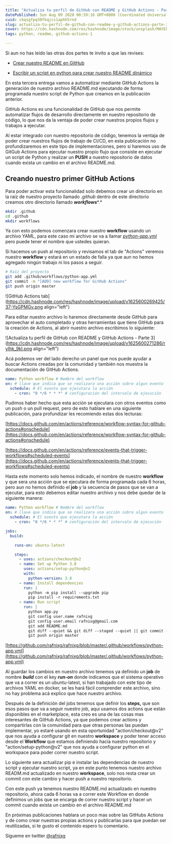 ```yaml
---
title: "Actualiza tu perfil de GitHub con README y GitHub Actions - Parte 3"
datePublished: Sun Aug 09 2020 00:59:16 GMT+0000 (Coordinated Universal Time)
cuid: ckqsgfpq30fkqjcs1aphh5rnd
slug: actualiza-tu-perfil-de-github-con-readme-y-github-actions-parte-3
cover: https://cdn.hashnode.com/res/hashnode/image/stock/unsplash/MAYEkmn7G6E/upload/d6bf961a729b1007baf04287606f07d0.jpeg
tags: python, readme, github-actions-1

---
```


Si aun no has leído las otras dos partes te invito a que las revises:

* [Crear nuestro README en GitHub](https://blog.rafnixg.dev/actualiza-tu-perfil-de-github-con-readme-y-github-actions-parte-1)
    
* [Escribir un script en python para crear nuestro README dinámico](https://blog.rafnixg.dev/actualiza-tu-perfil-de-github-con-readme-y-github-actions-parte-2)
    

En esta tercera entrega vamos a automatizar mediante GitHub Actions la generación de nuestro archivo README.md ejecutando de forma programada nuestro script de Python que creamos en la publicación anterior.

GitHub Actions es una funcionalidad de GitHub que nos permite automatizar flujos de desarrollo directamente en nuestro repositorio de código, lo que nos da la ventaja de poder crear nuestros propios flujos y trabajos a ejecutar.

Al estar integrado con nuestro repositorio de código, tenemos la ventaja de poder crear nuestros flujos de trabajo de CI/CD, en esta publicación no profundizaremos en este tipo de implementaciones, pero si haremos uso de GitGub Actions para ejecutar nuestro propio flujo que consiste en ejecutar un script de Python y realizar un **PUSH** a nuestro repositorio de datos cuando exista un cambio en el archivo README.md.

## Creando nuestro primer GitHub Actions

Para poder activar esta funcionalidad solo debemos crear un directorio en la raíz de nuestro proyecto llamado *.github* dentro de este directorio creamos otro directorio llamado ***workflows***\*.\*

```bash
mkdir .github 
cd .github 
mkdir workflows
```

Ya con esto podemos comenzara crear nuestro **workflow** usando un archivo YAML, para este caso mi archivo se va a llamar [*python-app.yml*](https://github.com/rafnixg/rafnixg/blob/master/.github/workflows/python-app.yml) pero puede tener el nombre que ustedes quieran.

Si hacemos un push al repositorio y revisamos el tab de "Actions" veremos nuestro **workflow** y estará en un estado de falla ya que aun no hemos agregado ningún trabajo ni los pasos a seguir.

```bash
# Raíz del proyecto 
git add .github/workflows/python-app.yml 
git commit -m "[ADD] new workflow for GitHub Actions" 
git push origin master
```

![GitHub Actions tab](https://cdn.hashnode.com/res/hashnode/image/upload/v1625600269425/37-YsGPMGv.png align="left")

Para editar nuestro archivo lo haremos directamente desde GitHub para aprovechar el auto completado y otras herramientas que tiene GitHub para la creación de Actions, al abrir nuestro archivo escribimos lo siguiente:

![Actualiza tu perfil de GitHub con README y GitHub Actions - Parte 3](https://cdn.hashnode.com/res/hashnode/image/upload/v1625600271286/ryIhk_9kI.png align="left")

Acá podemos ver del lado derecho un panel que nos puede ayudar a buscar Actions creadas por la comunidad y también nos muestra la documentación de GitHub Actions.

```yaml
name: Python workflow # Nombre del workflow
on: # llave que indica que se realizara una acción sobre algun evento 
  schedule: # El evento que ejecutara la acción
    - cron: "0 */6 * * *" # configuración del intervalo de ejecución
```

Pudimos haber hecho que esta acción se ejecutara con otros eventos como un push o un pull request, pero de esto hablare en una siguiente publicación, para profundizar les recomiendo estas dos lecturas:

[https://docs.github.com/en/actions/reference/workflow-syntax-for-github-actions#onschedule](https://docs.github.com/en/actions/reference/workflow-syntax-for-github-actions#onschedule)

[https://docs.github.com/en/actions/reference/events-that-trigger-workflows#scheduled-events](https://docs.github.com/en/actions/reference/events-that-trigger-workflows#scheduled-events)

Hasta este momento solo hemos indicado, el nombre de nuestro **workflow** y que sera una acción que se ejecutara de forma programada cada 6 horas, pero aun no hemos definido el **job** y la secuencia de pasos que se van a ejecutar, para esto debemos editar nuestro archivo y nos debe quedar de la siguiente manera:

```yaml
name: Python workflow # Nombre del workflow
on: # llave que indica que se realizara una acción sobre algun evento 
  schedule: # El evento que ejecutara la acción
    - cron: "0 */6 * * *" # configuración del intervalo de ejecución

jobs:
  build:

    runs-on: ubuntu-latest

    steps:
      - uses: actions/checkout@v2
      - name: Set up Python 3.8
        uses: actions/setup-python@v2
        with:
          python-version: 3.8
      - name: Install dependencies
        run: |
          python -m pip install --upgrade pip
          pip install -r requirements.txt
      - name: Run script
        run: |
          python app.py
          git config user.name rafnixg
          git config user.email rafnixg@gmail.com
          git add README.md
          git diff --quiet && git diff --staged --quiet || git commit -m "[BOT] Update README with latest info"
          git push origin master
```

[https://github.com/rafnixg/rafnixg/blob/master/.github/workflows/python-app.yml](https://github.com/rafnixg/rafnixg/blob/master/.github/workflows/python-app.yml)

Al guardar los cambios en nuestro archivo tenemos ya definido un **job** de nombre ***build*** con el key ***run-on*** donde indicamos que el sistema operativo que va a correr es un ubuntu-latest, si han trabajado con este tipo de archivos YAML en docker, se les hará fácil comprender este archivo, sino no hay problema acá explico que hace nuestro archivo.

Después de la definición del jobs tenemos que definir los **steps,** que son esos pasos que va a seguir nuestro job, aqui usamos dos actions que están disponibles en el marketplace, esta creo es una de las cosas mas interesantes de GitHub Actions, ya que podemos crear actions y compartirlas con la comunidad para que otras personas las puedan implementar, yo estaré usando en esta oportunidad "action/checkout@v2" que nos ayuda a configurar git en nuestro **workspace** y poder tener acceso desde el **Workflow** que estamos definiendo hacia nuestro repositorio y "action/setup-python@v2" que nos ayuda a configurar python en el workspace para poder correr nuestro script.

Lo siguiente sera actualizar pip e instalar las dependencias de nuestro script y ejecutar nuestro script, ya en este punto tenemos nuestro archivo READM.md actualizado en nuestro **workspace**, solo nos resta crear un commit con este cambio y hacer push a nuestro repositorio.

Con este push ya tenemos nuestro README.md actualizado en nuestro repositorio, ahora cada 6 horas va a correr este Workflow en donde definimos un jobs que se encarga de correr nuestro script y hacer un commit cuando exista un cambio en el archivo README.md

En próximas publicaciones hablara un poco mas sobre las GitHubs Actions y de como crear nuestras propias actions y publicarlas para que puedan ser reutilizadas, si te gusto el contenido espero tu comentario.

Sígueme en twitter [@rafnixg](https://twitter.com/rafnixg)